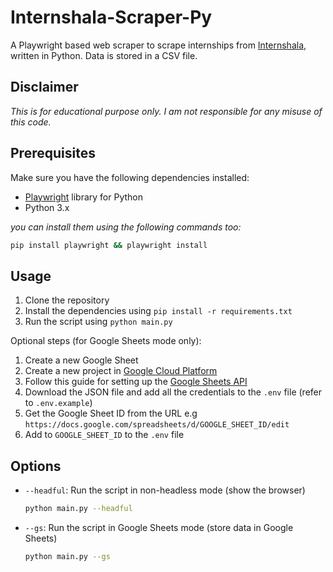 # Internshala-Scraper-Py
A Playwright based web scraper to scrape internships from [Internshala](https://internshala.com/), written in Python. Data is stored in a CSV file.

## Disclaimer
*This is for educational purpose only. I am not responsible for any misuse of this code.*

## Prerequisites
Make sure you have the following dependencies installed:

- [Playwright](https://playwright.dev/python/docs/library/) library for Python 
- Python 3.x

*you can install them using the following commands too:* 
```bash
pip install playwright && playwright install
```

## Usage
1. Clone the repository
2. Install the dependencies using `pip install -r requirements.txt`
3. Run the script using `python main.py`

Optional steps (for Google Sheets mode only):
1. Create a new Google Sheet
2. Create a new project in [Google Cloud Platform](https://console.cloud.google.com/)
3. Follow this guide for setting up the [Google Sheets API](https://docs.gspread.org/en/v5.12.0/oauth2.html#for-bots-using-service-account)
4. Download the JSON file and add all the credentials to the `.env` file (refer to `.env.example`)
5. Get the Google Sheet ID from the URL e.g `https://docs.google.com/spreadsheets/d/GOOGLE_SHEET_ID/edit`
6. Add to `GOOGLE_SHEET_ID` to the `.env` file


## Options
- `--headful`: Run the script in non-headless mode (show the browser)
    ```bash
    python main.py --headful
    ```
- `--gs`: Run the script in Google Sheets mode (store data in Google Sheets)
    ```bash
    python main.py --gs
    ```
[//]: # (- `--limit`: Limit the number of internships to scrape &#40;default: 10&#41;)

[//]: # (- `--output`: Output file name &#40;default: internships.csv&#41; )